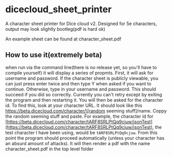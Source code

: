 # dicecloud_sheet_printer
A character sheet printer for Dice cloud v2. Designed for 5e characters, output may look slightly bootleg(pdf is hard ok)

An example sheet can be found at character_sheet.pdf


## How to use it(extremely beta)
when run via the command line\(there is no release yet, so you'll have to compile yourself\) it will display a series of propmts. First, it will ask for username and password. If the character sheet is publicly viewable, you can just press enter twice and then type Y when asked if you want to continue. Otherwise, type in your username and password. This should succeed if you did so correctly. Currently you can't retry except by exiting the program and then restarting it. You will then be asked for the character id. To find this, look at your character URL. It should look like this https://beta.dicecloud.com/character/\[random seeming stuff\]/name. Coppy the random seeming stuff and paste. For example, the character id for [https://beta.dicecloud.com/character/tARF8SRLPtQq9cjuw/jsonTest](https://beta.dicecloud.com/character/tARF8SRLPtQq9cjuw/jsonTest), the test character I have been using, would be `tARF8SRLPtQq9cjuw`. From this point the program should proceed automatically (unless your character has an absurd amount of attacks). It will then render a pdf with the name character_sheet.pdf in the top level folder